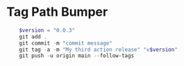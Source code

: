# Tag Path Bumper

```powershell
    $version = "0.0.3"
    git add .
    git commit -m "commit message"
    git tag -a -m "My third action release" "v$version"
    git push -u origin main --follow-tags
```
